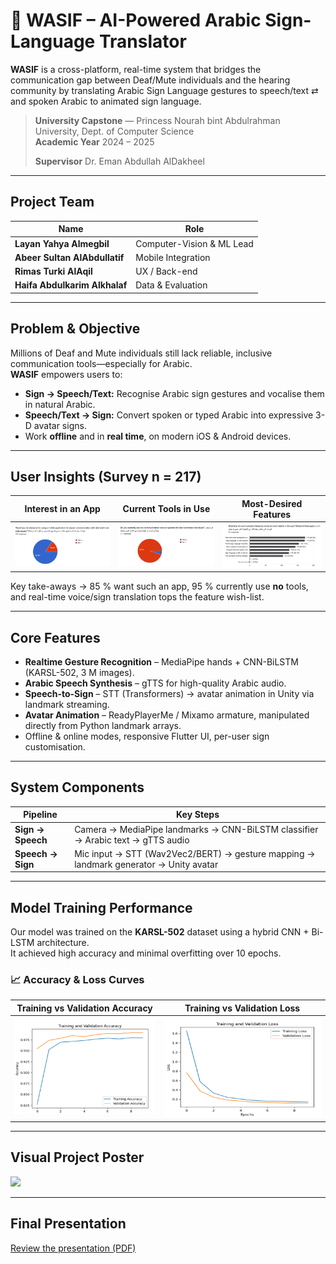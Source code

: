 # 🤟 WASIF – AI-Powered Arabic Sign-Language Translator

**WASIF** is a cross-platform, real-time system that bridges the communication gap between Deaf/Mute individuals and the hearing community by translating Arabic Sign Language gestures to speech/text ⇄ and spoken Arabic to animated sign language.

> **University Capstone** — Princess Nourah bint Abdulrahman University, Dept. of Computer Science  
> **Academic Year** 2024 – 2025
> 
> **Supervisor** Dr. Eman Abdullah AlDakheel  

---

## Project Team
| Name | Role |
|------|------|
| **Layan Yahya Almegbil** | Computer-Vision & ML Lead |
| **Abeer Sultan AlAbdullatif** | Mobile Integration |
| **Rimas Turki AlAqil** | UX / Back-end |
| **Haifa Abdulkarim Alkhalaf** | Data & Evaluation |

---
## Problem & Objective
Millions of Deaf and Mute individuals still lack reliable, inclusive communication tools—especially for Arabic.  
**WASIF** empowers users to:

* **Sign → Speech/Text:** Recognise Arabic sign gestures and vocalise them in natural Arabic.
* **Speech/Text → Sign:** Convert spoken or typed Arabic into expressive 3-D avatar signs.
* Work **offline** and in **real time**, on modern iOS & Android devices.

---

## User Insights (Survey n = 217)
| Interest in an App | Current Tools in Use | Most-Desired Features |
|--------------------|----------------------|-----------------------|
| <img src="images/Interest_in_App.png" width="400"/> | <img src="images/Current_Tools.png" width="400"/> | <img src="images/Requested_Features.png" width="400"/> |

Key take-aways → 85 % want such an app, 95 % currently use **no** tools, and real-time voice/sign translation tops the feature wish-list.

---

## Core Features
* **Realtime Gesture Recognition** – MediaPipe hands + CNN-BiLSTM (KARSL-502, 3 M images).
* **Arabic Speech Synthesis** – gTTS for high-quality Arabic audio.
* **Speech-to-Sign** – STT (Transformers) → avatar animation in Unity via landmark streaming.
* **Avatar Animation** – ReadyPlayerMe / Mixamo armature, manipulated directly from Python landmark arrays.
* Offline & online modes, responsive Flutter UI, per-user sign customisation.

---

## System Components
| Pipeline | Key Steps |
|----------|-----------|
| **Sign → Speech** | Camera → MediaPipe landmarks → CNN-BiLSTM classifier → Arabic text → gTTS audio |
| **Speech → Sign** | Mic input → STT (Wav2Vec2/BERT) → gesture mapping → landmark generator → Unity avatar |

---

## Model Training Performance

Our model was trained on the **KARSL-502** dataset using a hybrid CNN + Bi-LSTM architecture.  
It achieved high accuracy and minimal overfitting over 10 epochs.

### 📈 Accuracy & Loss Curves

| Training vs Validation Accuracy | Training vs Validation Loss |
|----------------------------------|-----------------------------|
| <img src="images/Training_Validation_Accuracy.png" width="350"/> | <img src="images/Training_Validation_Loss.png" width="400"/> |

---

## Visual Project Poster
<img src="images/WASIF Project Poster.jpeg" width="400"/>

---

## Final Presentation  
[Review the presentation (PDF)](presentation/Presentation_of_WASIF.pdf)
